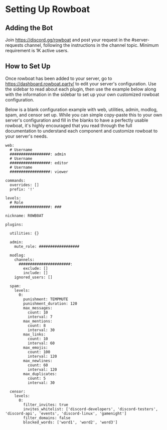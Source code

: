 # Setting Up Rowboat

## Adding the Bot

Join https://discord.gg/rowboat and post your request in the #server-requests channel, following the instructions in the channel topic. Minimum requirement is 1K active users.

## How to Set Up

Once rowboat has been added to your server, go to https://dashboard.rowboat.party/ to edit your server's configuration. Use the sidebar to read about each plugin, then use the example below along with the information in the sidebar to set up your own customized rowboat configuration.

Below is a blank configuration example with web, utilities, admin, modlog, spam, and censor set up. While you can simple copy-paste this to your own server's configuration and fill in the blanks to have a perfectly usable rowboat, it's highly encouraged that you read through the full documentation to understand each component and customize rowboat to your server's needs.

```
web:
  # Username
  ##################: admin
  # Username
  ##################: editor
  # Username
  ##################: viewer

commands:
  overrides: []
  prefix: '!'

levels:
  # Role
  ##################: ###

nickname: R0WB0AT

plugins:

  utilities: {}

  admin:
    mute_role: ##################

  modlog:
    channels:
      #######################:
        exclude: []
        include: []
    ignored_users: []

  spam:
    levels:
      0:
        punishment: TEMPMUTE
        punishment_duration: 120
        max_messages:
          count: 10
          interval: 7
        max_mentions:
          count: 8
          interval: 30
        max_links:
          count: 10
          interval: 60
        max_emojis:
          count: 100
          interval: 120
        max_newlines:
          count: 60
          interval: 120
        max_duplicates:
          count: 5
          interval: 30

  censor:
    levels:
      0:
        filter_invites: true
        invites_whitelist: ['discord-developers', 'discord-testers', 'discord-api', 'events', 'discord-linux', 'gamenight']
        filter_domains: false
        blocked_words: ['word1', 'word2', 'word3']
```
